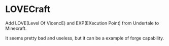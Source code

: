 # LOVECraft
Add LOVE(Level Of VioencE) and EXP(EXecution Point) from Undertale to Minecraft.

It seems pretty bad and useless, but it can be a example of forge capability.
